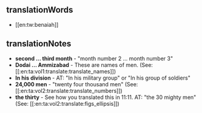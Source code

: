 ## translationWords

* [[en:tw:benaiah]]

## translationNotes

* **second ... third month** - "month number 2 ... month number 3"
* **Dodai ... Ammizabad** - These are names of men. (See: [[:en:ta:vol1:translate:translate_names]])
* **In his division** - AT: "In his military group" or "In his group of soldiers"
* **24,000 men** - "twenty four thousand men" (See: [[:en:ta:vol2:translate:translate_numbers]])
* **the thirty** - See how you translated this in 11:11. AT: "the 30 mighty men" (See: [[:en:ta:vol2:translate:figs_ellipsis]])
